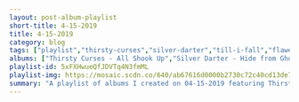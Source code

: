 ```yaml
---
layout: post-album-playlist
short-title: 4-15-2019
title: 4-15-2019
category: blog
tags: ["playlist","thirsty-curses","silver-darter","till-i-fall","flawed-hearts-and-the-waiting-room","jank","perspective,-a-lovely-hand-to-hold","perspective,-a-lovely-hand-to-hold","sports.","charmer","oso-oso","i-kill-giants","maynard-ferguson"]
albums: ["Thirsty Curses - All Shook Up","Silver Darter - Hide from Ghosts","Till I Fall - Till I Fall","Flawed Hearts and the Waiting Room - Patchwork","Jank - Versace Summer","Perspective, a Lovely Hand to Hold - Play Pretend","Perspective, a Lovely Hand to Hold - Autonomy","sports. - Demon Daze","Charmer - Charmer","Oso Oso - Real Stories of True People Who Kind of Looked Like Monsters...","I Kill Giants - I Kill Giants","Maynard Ferguson - This Is Jazz #16"]
playlist-id: 5xFXHwueQfJDVTq4N3fmML
playlist-img: https://mosaic.scdn.co/640/ab67616d0000b2730c72c40cd13de7f82cec0d31ab67616d0000b2735da592145ab7e96601d99b5fab67616d0000b2736b8f075aa9943117ea5ca8adab67616d0000b2738519cbf847143ceb85acfc3e
summary: "A playlist of albums I created on 04-15-2019 featuring Thirsty Curses, Silver Darter, Till I Fall, Flawed Hearts and the Waiting Room, Jank, Perspective, a Lovely Hand to Hold, Perspective, a Lovely Hand to Hold, sports., Charmer, Oso Oso, I Kill Giants, and Maynard Ferguson."
---
```


